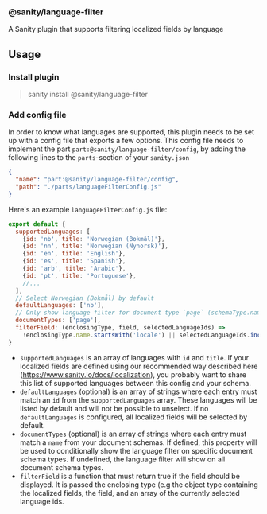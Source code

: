 ### @sanity/language-filter

A Sanity plugin that supports filtering localized fields by language

## Usage

### Install plugin

> sanity install @sanity/language-filter

### Add config file

In order to know what languages are supported, this plugin needs to be set up with a config file that exports a few options.
This config file needs to implement the part `part:@sanity/language-filter/config`, by adding the following lines to the `parts`-section of your `sanity.json`

```json
{
  "name": "part:@sanity/language-filter/config",
  "path": "./parts/languageFilterConfig.js"
}
```

Here's an example `languageFilterConfig.js` file:

```js
export default {
  supportedLanguages: [
    {id: 'nb', title: 'Norwegian (Bokmål)'},
    {id: 'nn', title: 'Norwegian (Nynorsk)'},
    {id: 'en', title: 'English'},
    {id: 'es', title: 'Spanish'},
    {id: 'arb', title: 'Arabic'},
    {id: 'pt', title: 'Portuguese'},
    //...
  ],
  // Select Norwegian (Bokmål) by default
  defaultLanguages: ['nb'],
  // Only show language filter for document type `page` (schemaType.name)
  documentTypes: ['page'],
  filterField: (enclosingType, field, selectedLanguageIds) =>
    !enclosingType.name.startsWith('locale') || selectedLanguageIds.includes(field.name),
}
```

- `supportedLanguages` is an array of languages with `id` and `title`. If your localized fields are defined using our recommended way described here (https://www.sanity.io/docs/localization), you probably want to share this list of supported languages between this config and your schema.
- `defaultLanguages` (optional) is an array of strings where each entry must match an `id` from the `supportedLanguages` array. These languages will be listed by default and will not be possible to unselect. If no `defaultLanguages` is configured, all localized fields will be selected by default.
- `documentTypes` (optional) is an array of strings where each entry must match a `name` from your document schemas. If defined, this property will be used to conditionally show the language filter on specific document schema types. If undefined, the language filter will show on all document schema types.
- `filterField` is a function that must return true if the field should be displayed. It is passed the enclosing type (e.g the object type containing the localized fields, the field, and an array of the currently selected language ids.
